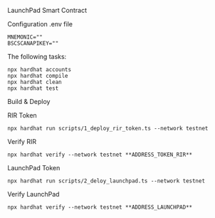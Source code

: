LaunchPad Smart Contract

Configuration .env file
```
MNEMONIC=""
BSCSCANAPIKEY=""
```
The following tasks:
```
npx hardhat accounts
npx hardhat compile
npx hardhat clean
npx hardhat test
```
Build & Deploy

RIR Token
```
npx hardhat run scripts/1_deploy_rir_token.ts --network testnet
```
Verify RIR
```
npx hardhat verify --network testnet **ADDRESS_TOKEN_RIR**
```
LaunchPad Token
```
npx hardhat run scripts/2_deloy_launchpad.ts --network testnet
```
Verify LaunchPad
```
npx hardhat verify --network testnet **ADDRESS_LAUNCHPAD**
```
